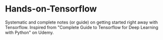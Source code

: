 # Hands-on-Tensorflow
Systematic and complete notes (or guide) on getting started right away with Tensorflow. Inspired from "Complete Guide to Tensorflow for Deep Learning with Python" on Udemy.
